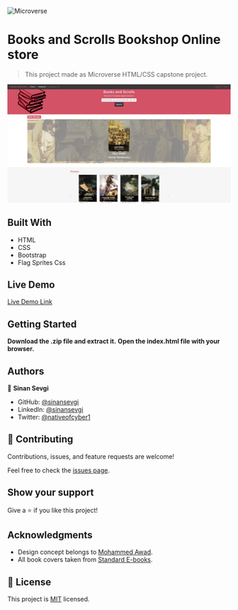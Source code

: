 ![Microverse](https://img.shields.io/badge/Microverse-blueviolet)

# Books and Scrolls Bookshop Online store

> This project made as Microverse HTML/CSS capstone project.

![screenshot](./assets/images/screenshot.jpg)

## Built With

- HTML
- CSS
- Bootstrap
- Flag Sprites Css

## Live Demo

[Live Demo Link](https://sinansevgi.github.io/capstonestore/)


## Getting Started

**Download the .zip file and extract it.**
**Open the index.html file with your browser.**

## Authors


👤 **Sinan Sevgi**

- GitHub: [@sinansevgi](https://github.com/sinansevgi)
- LinkedIn: [@sinansevgi](https://www.linkedin.com/in/sinan-s-52559437/)
- Twitter: [@nativeofcyber1](https://twitter.com/nativeofcyber1)


## 🤝 Contributing

Contributions, issues, and feature requests are welcome!

Feel free to check the [issues page](issues/).

## Show your support

Give a ⭐️ if you like this project!

## Acknowledgments

- Design concept belongs to [Mohammed Awad](https://www.behance.net/gallery/24796463/ZATTIX).
- All book covers taken from [Standard E-books](https://standardebooks.org/).

## 📝 License

This project is [MIT](lic.url) licensed.
